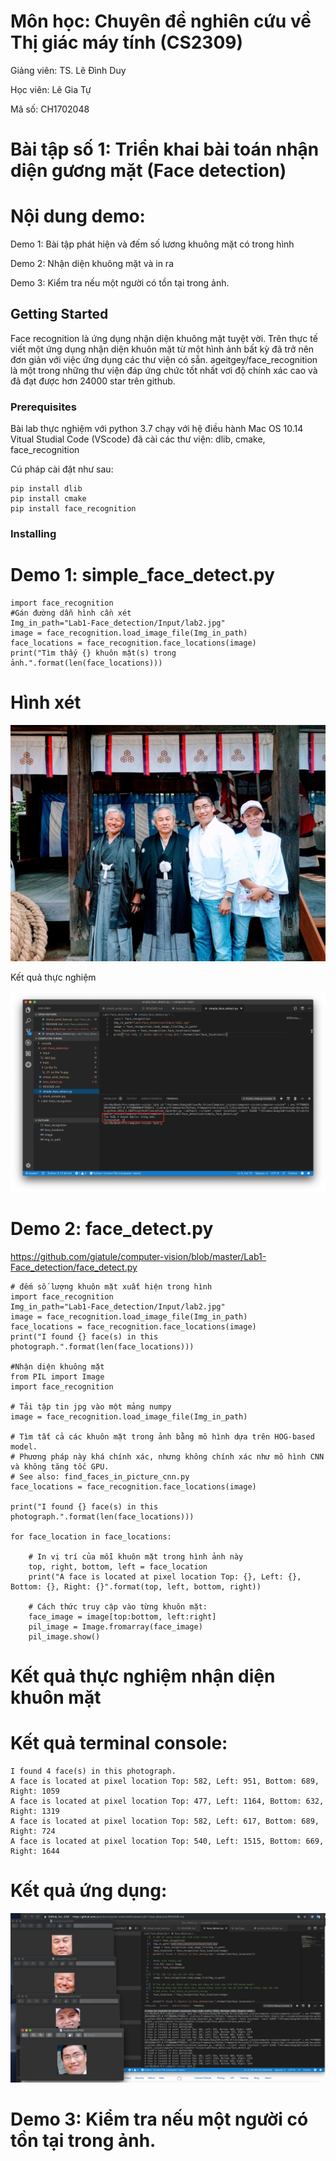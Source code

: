 # Môn học: Chuyên đề nghiên cứu về Thị giác máy tính (CS2309)

Giảng viên: TS. Lê Đình Duy

Học viên: Lê Gia Tự

Mã số: CH1702048
# Bài tập số 1: Triển khai bài toán nhận diện gương mặt (Face detection)
# Nội dung demo:

Demo 1: Bài tập phát hiện và đếm số lương khuông mặt có trong hình

Demo 2: Nhận diện khuông mặt và in ra

Demo 3: Kiểm tra nếu một người có tồn tại trong ảnh.


## Getting Started

Face recognition là ứng dụng nhận diện khuông mặt tuyệt vời. Trên thực tế viết một ứng dụng nhận diện khuôn mặt từ một hình ảnh bất kỳ đã trở nên đơn giản với việc ứng dụng các thư viện có sẵn.
ageitgey/face_recognition là một trong những thư viện đáp ứng chức tốt nhất vơi độ chính xác cao và đã đạt được hơn 24000 star trên github.


### Prerequisites

Bài lab thực nghiệm với python 3.7 chạy với hệ điều hành Mac OS 10.14
Vitual Studial Code (VScode)
đã cài các thư viện: dlib, cmake, face_recognition

Cú pháp cài đặt như sau: 
```
pip install dlib
pip install cmake
pip install face_recognition
```

### Installing

# Demo 1: simple_face_detect.py

```
import face_recognition
#Gán đường dẫn hình cần xét
Img_in_path="Lab1-Face_detection/Input/lab2.jpg"
image = face_recognition.load_image_file(Img_in_path)
face_locations = face_recognition.face_locations(image)
print("Tìm thấy {} khuôn mặt(s) trong ảnh.".format(len(face_locations)))
```
# Hình xét 

![](https://github.com/giatule/computer-vision/blob/master/Lab1-Face_detection/Input/lab2.jpg)

Kết quả thực nghiệm

![](https://github.com/giatule/computer-vision/blob/master/readme_img/simple_face_detect.png)


# Demo 2: face_detect.py
https://github.com/giatule/computer-vision/blob/master/Lab1-Face_detection/face_detect.py

```
# đếm số lượng khuôn mặt xuất hiện trong hình
import face_recognition
Img_in_path="Lab1-Face_detection/Input/lab2.jpg"
image = face_recognition.load_image_file(Img_in_path)
face_locations = face_recognition.face_locations(image)
print("I found {} face(s) in this photograph.".format(len(face_locations)))

#Nhận diện khuông mặt
from PIL import Image
import face_recognition

# Tải tập tin jpg vào một mảng numpy
image = face_recognition.load_image_file(Img_in_path)

# Tìm tất cả các khuôn mặt trong ảnh bằng mô hình dựa trên HOG-based model.
# Phương pháp này khá chính xác, nhưng không chính xác như mô hình CNN và không tăng tốc GPU.
# See also: find_faces_in_picture_cnn.py
face_locations = face_recognition.face_locations(image)

print("I found {} face(s) in this photograph.".format(len(face_locations)))

for face_location in face_locations:

    # In vị trí của mỗi khuôn mặt trong hình ảnh này
    top, right, bottom, left = face_location
    print("A face is located at pixel location Top: {}, Left: {}, Bottom: {}, Right: {}".format(top, left, bottom, right))

    # Cách thức truy cập vào từng khuôn mặt:
    face_image = image[top:bottom, left:right]
    pil_image = Image.fromarray(face_image)
    pil_image.show()
```

# Kết quả thực nghiệm nhận diện khuôn mặt
# Kết quả terminal console: 
```
I found 4 face(s) in this photograph.
A face is located at pixel location Top: 582, Left: 951, Bottom: 689, Right: 1059
A face is located at pixel location Top: 477, Left: 1164, Bottom: 632, Right: 1319
A face is located at pixel location Top: 582, Left: 617, Bottom: 689, Right: 724
A face is located at pixel location Top: 540, Left: 1515, Bottom: 669, Right: 1644
```

# Kết quả ứng dụng: 

![](https://github.com/giatule/computer-vision/blob/master/readme_img/Demo2_face_detect.png)


# Demo 3: Kiểm tra nếu một người có tồn tại trong ảnh.

```

```
